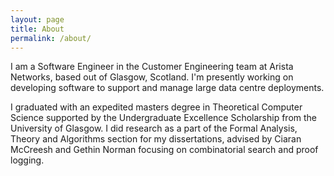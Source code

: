 ```yaml
---
layout: page
title: About
permalink: /about/
---
```


I am a Software Engineer in the Customer Engineering team at Arista Networks, based out of Glasgow, Scotland. I'm presently working on developing software to support and manage large data centre deployments.

I graduated with an expedited masters degree in Theoretical Computer Science supported by the Undergraduate Excellence Scholarship from the University of Glasgow. I did research as a part of the Formal Analysis, Theory and Algorithms section for my dissertations, advised by Ciaran McCreesh and Gethin Norman focusing on combinatorial search and proof logging.
